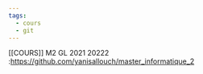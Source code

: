 ```yaml
---
tags:
  - cours
  - git
---
```

[[COURS]]
M2 GL 2021 20222 :https://github.com/yanisallouch/master_informatique_2
